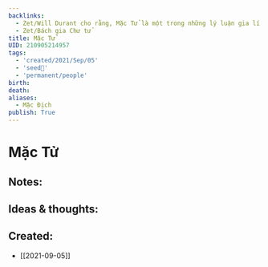 ```yaml
---
backlinks:
  - Zet/Will Durant cho rằng, Mặc Tử là một trong những lý luận gia lí sự vô lý
  - Zet/Bách gia Chư tử
title: Mặc Tử
UID: 210905214957
tags:
  - 'created/2021/Sep/05'
  - 'seed🥜'
  - 'permanent/people'
birth: 
death: 
aliases:
  - Mặc Địch
publish: True
---
```

# Mặc Tử

## Notes:


## Ideas & thoughts:
## Created:
- [[2021-09-05]]
